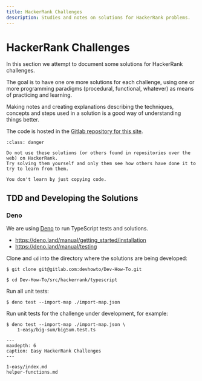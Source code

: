 ```yaml
---
title: HackerRank Challenges
description: Studies and notes on solutions for HackerRank problems.
---
```


# HackerRank Challenges

In this section we attempt to document some solutions for HackerRank challenges.

The goal is to have one ore more solutions for each challenge, using one or more programming paradigms (procedural, functional, whatever) as means of practicing and learning.

Making notes and creating explanations describing the techniques, concepts and steps used in a solution is a good way of understanding things better.

The code is hosted in the [Gitlab repository for this site](https://gitlab.com/devhowto/Dev-How-To).

```{admonition} About these solutions and explanations
:class: danger

Do not use these solutions (or others found in repositories over the web) on HackerRank.
Try solving them yourself and only them see how others have done it to try to learn from them.

You don't learn by just copying code.
```

## TDD and Developing the Solutions

### Deno

We are using [Deno](https://deno.land) to run TypeScript tests and solutions.

- https://deno.land/manual/getting_started/installation
- https://deno.land/manual/testing

Clone and `cd` into the directory where the solutions are being developed:

```shell-session
$ git clone git@gitlab.com:devhowto/Dev-How-To.git

$ cd Dev-How-To/src/hackerrank/typescript
```

Run all unit tests:

```shell-session
$ deno test --import-map ./import-map.json
```

Run unit tests for the challenge under development, for example:

```shell-session
$ deno test --import-map ./import-map.json \
    1-easy/big-sum/bigSum.test.ts
```

```{toctree}
---
maxdepth: 6
caption: Easy HackerRank Challenges
---

1-easy/index.md
helper-functions.md
```
